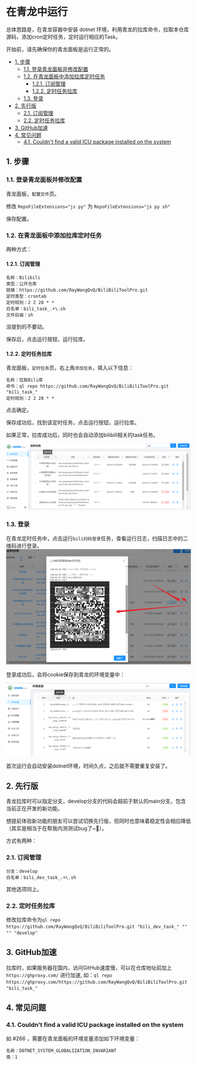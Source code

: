 # 在青龙中运行

总体思路是，在青龙容器中安装 dotnet 环境，利用青龙的拉库命令，拉取本仓库源码，添加cron定时任务，定时运行相应的Task。

开始前，请先确保你的青龙面板是运行正常的。

<!-- TOC depthFrom:2 -->

- [1. 步骤](#1-步骤)
    - [1.1. 登录青龙面板并修改配置](#11-登录青龙面板并修改配置)
    - [1.2. 在青龙面板中添加拉库定时任务](#12-在青龙面板中添加拉库定时任务)
        - [1.2.1. 订阅管理](#121-订阅管理)
        - [1.2.2. 定时任务拉库](#122-定时任务拉库)
    - [1.3. 登录](#13-登录)
- [2. 先行版](#2-先行版)
    - [2.1. 订阅管理](#21-订阅管理)
    - [2.2. 定时任务拉库](#22-定时任务拉库)
- [3. GitHub加速](#3-github加速)
- [4. 常见问题](#4-常见问题)
    - [4.1. Couldn't find a valid ICU package installed on the system](#41-couldnt-find-a-valid-icu-package-installed-on-the-system)

<!-- /TOC -->

## 1. 步骤

### 1.1. 登录青龙面板并修改配置
青龙面板，`配置文件`页。

修改 `RepoFileExtensions="js py"` 为 `RepoFileExtensions="js py sh"`

保存配置。

### 1.2. 在青龙面板中添加拉库定时任务

两种方式：
#### 1.2.1. 订阅管理

```
名称：Bilibili
类型：公开仓库
链接：https://github.com/RayWangQvQ/BiliBiliToolPro.git
定时类型：crontab
定时规则：2 2 28 * *
白名单：bili_task_.+\.sh
文件后缀：sh
```

没提到的不要动。

保存后，点击运行按钮，运行拉库。

#### 1.2.2. 定时任务拉库
青龙面板，`定时任务`页，右上角`添加任务`，填入以下信息：

```
名称：拉取Bili库
命令：ql repo https://github.com/RayWangQvQ/BiliBiliToolPro.git "bili_task_"
定时规则：2 2 28 * *
```

点击确定。

保存成功后，找到该定时任务，点击运行按钮，运行拉库。

如果正常，拉库成功后，同时也会自动添加bilibili相关的task任务。

![qinglong-tasks.png](../docs/imgs/qinglong-tasks.png)

### 1.3. 登录

在青龙定时任务中，点击运行`bili扫码登录`任务，查看运行日志，扫描日志中的二维码进行登录。
![qinglong-login.png](../docs/imgs/qinglong-login.png)

登录成功后，会将cookie保存到青龙的环境变量中：

![qinglong-env.png](../docs/imgs/qinglong-env.png)

首次运行会自动安装dotnet环境，时间久点，之后就不需要重复安装了。

## 2. 先行版

青龙拉库时可以指定分支，develop分支的代码会超前于默认的main分支，包含当前正在开发的新功能。

想提前体验新功能的朋友可以尝试切换先行版，但同时也意味着稳定性会相应降低（其实是相当于在帮我内测测试bug了~🤨）。

方式有两种：

### 2.1. 订阅管理

```
分支：develop
白名单：bili_dev_task_.+\.sh
```

其他选项同上。

### 2.2. 定时任务拉库

修改拉库命令为`ql repo https://github.com/RayWangQvQ/BiliBiliToolPro.git "bili_dev_task_" "" "" "develop"`

## 3. GitHub加速
拉库时，如果服务器在国内，访问GitHub速度慢，可以在仓库地址前加上 `https://ghproxy.com/` 进行加速, 如：`ql repo https://ghproxy.com/https://github.com/RayWangQvQ/BiliBiliToolPro.git "bili_task_"`

## 4. 常见问题

### 4.1. Couldn't find a valid ICU package installed on the system

如 #266 ，需要在青龙面板的环境变量添加如下环境变量：

```
名称：DOTNET_SYSTEM_GLOBALIZATION_INVARIANT
值：1
```